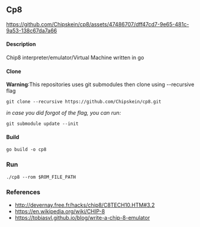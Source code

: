 ## Cp8
https://github.com/Chipskein/cp8/assets/47486707/dff47cd7-9e65-481c-9a53-138c67da7a66
#### Description
  Chip8 interpreter/emulator/Virtual Machine written in go 
  
#### Clone
  **Warning**:This repositories uses git submodules then clone using --recursive flag
  
    git clone --recursive https://github.com/Chipskein/cp8.git

  *in case you did forgot of the flag, you can run:*
    
    git submodule update --init
  
#### Build
    go build -o cp8
### Run
    ./cp8 --rom $ROM_FILE_PATH
    
### References
* http://devernay.free.fr/hacks/chip8/C8TECH10.HTM#3.2
* https://en.wikipedia.org/wiki/CHIP-8
* https://tobiasvl.github.io/blog/write-a-chip-8-emulator
